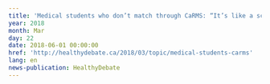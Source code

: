 ```yaml
---
title: 'Medical students who don’t match through CaRMS: “It’s like a scarlet letter”'
year: 2018
month: Mar
day: 22
date: 2018-06-01 00:00:00
href: 'http://healthydebate.ca/2018/03/topic/medical-students-carms'
lang: en
news-publication: HealthyDebate
---
```


